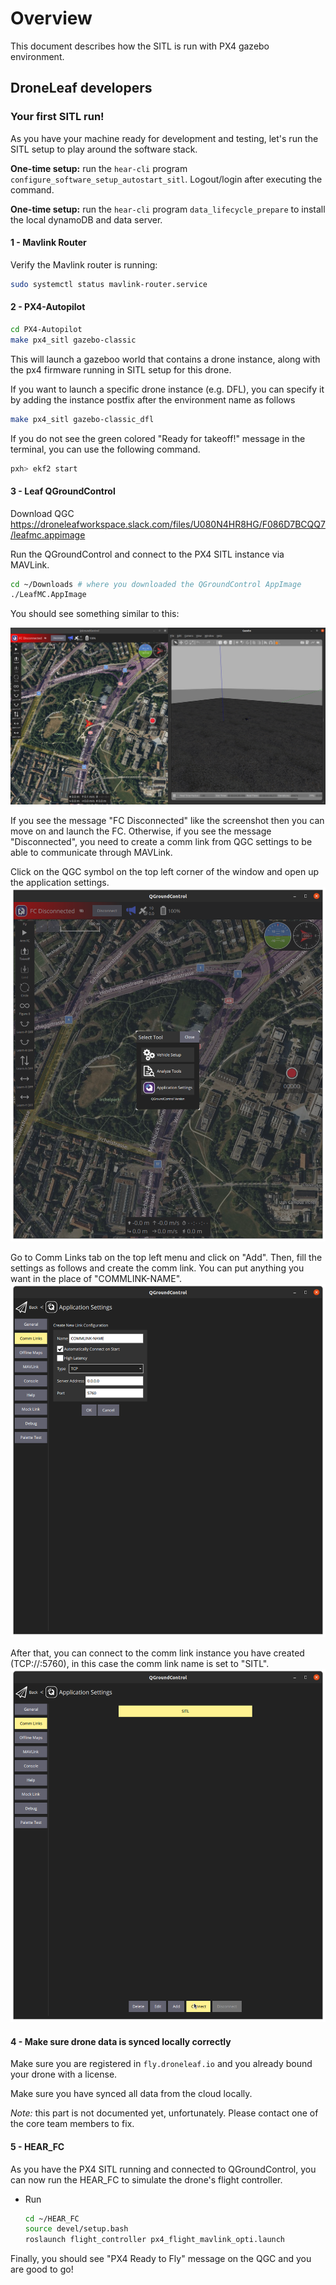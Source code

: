 # Overview

This document describes how the SITL is run with PX4 gazebo environment.


## DroneLeaf developers

### Your first SITL run!

As you have your machine ready for development and testing, let's run the SITL setup to play around the software stack.

**One-time setup:** run the `hear-cli` program `configure_software_setup_autostart_sitl`. Logout/login after executing the command.

**One-time setup:** run the `hear-cli` program `data_lifecycle_prepare` to install the local dynamoDB and data server.


#### 1 - Mavlink Router


Verify the Mavlink router is running:
```bash
sudo systemctl status mavlink-router.service
```


#### 2 - PX4-Autopilot

```bash
cd PX4-Autopilot
make px4_sitl gazebo-classic
```
This will launch a gazeboo world that contains a drone instance, along with the px4 firmware running in SITL setup for this drone.

If you want to launch a specific drone instance (e.g. DFL), you can specify it by adding the instance postfix after the environment name as follows

```bash
make px4_sitl gazebo-classic_dfl
```

If you do not see the green colored "Ready for takeoff!" message in the terminal, you can use the following command.
```bash
pxh> ekf2 start
```

#### 3 - Leaf QGroundControl

Download QGC
https://droneleafworkspace.slack.com/files/U080N4HR8HG/F086D7BCQQ7/leafmc.appimage


Run the QGroundControl and connect to the PX4 SITL instance via MAVLink.

```bash
cd ~/Downloads # where you downloaded the QGroundControl AppImage
./LeafMC.AppImage
```
You should see something similar to this:

![QGroundControl](media/LeafMCQGC_PX4SITL.png)

If you see the message "FC Disconnected" like the screenshot then you can move on and launch the FC. Otherwise, if you see the message "Disconnected", you need to create a comm link from QGC settings to be able to communicate through MAVLink.

Click on the QGC symbol on the top left corner of the window and open up the application settings.
![QGroundControl](media/QGC_setting.png)

Go to Comm Links tab on the top left menu and click on "Add". Then, fill the settings as follows and create the comm link. You can put anything you want in the place of "COMMLINK-NAME".
![QGroundControl](media/commlink.png)

After that, you can connect to the comm link instance you have created (TCP://:5760), in this case the comm link name is set to "SITL".
![QGroundControl](media/connect_commlink.png)

#### 4 - Make sure drone data is synced locally correctly
Make sure you are registered in `fly.droneleaf.io` and you already bound your drone with a license.

Make sure you have synced all data from the cloud locally.

*Note:* this part is not documented yet, unfortunately. Please contact one of the core team members to fix.

#### 5 - HEAR_FC
As you have the PX4 SITL running and connected to QGroundControl, you can now run the HEAR_FC to simulate the drone's flight controller.

- Run
    ```bash
    cd ~/HEAR_FC
    source devel/setup.bash
    roslaunch flight_controller px4_flight_mavlink_opti.launch
    ```
Finally, you should see "PX4 Ready to Fly" message on the QGC and you are good to go!

